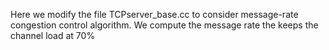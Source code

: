 Here we modify the file TCPserver_base.cc to consider message-rate congestion control algorithm. 
We compute the message rate the keeps the channel load at 70% 
